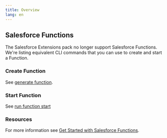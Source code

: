 ```yaml
---
title: Overview
lang: en
---
```


## Salesforce Functions

The Salesforce Extensions pack no longer support Salesforce Functions. We're listing equivalent CLI commands that you can use to create and start a  Function.

### Create Function

See [generate function](https://developer.salesforce.com/docs/atlas.en-us.sfdx_cli_reference.meta/sfdx_cli_reference/cli_reference_generate_commands_unified.htm#cli_reference_generate_function_unified). 

### Start Function

See [run function start](https://developer.salesforce.com/docs/atlas.en-us.sfdx_cli_reference.meta/sfdx_cli_reference/cli_reference_run_commands_unified.htm#cli_reference_run_function_start_unified)


### Resources

For more information see [Get Started with Salesforce Functions](https://developer.salesforce.com/docs/platform/functions/guide/index.html).
